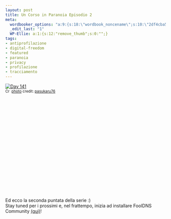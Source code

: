 ```yaml
--- 
layout: post
title: Un Corso in Paranoia Episodio 2
meta: 
  wordbooker_options: "a:9:{s:18:\"wordbook_noncename\";s:10:\"2df4cba564\";s:18:\"wordbook_page_post\";s:15:\"131388540210117\";s:18:\"wordbook_orandpage\";s:1:\"1\";s:23:\"wordbook_default_author\";s:1:\"1\";s:23:\"wordbook_extract_length\";s:3:\"256\";s:19:\"wordbook_actionlink\";s:3:\"300\";s:26:\"wordbooker_publish_default\";s:2:\"on\";s:18:\"wordbook_attribute\";s:7:\"%title%\";s:29:\"wordbooker_status_update_text\";s:35:\": New blog post :  %title% - %link%\";}"
  _edit_last: "1"
  WP-Ellie: a:1:{s:12:"remove_thumb";s:0:"";}
tags: 
- antiprofilazione
- digital-freedom
- featured
- paranoia
- privacy
- profilazione
- tracciamento
---
```

<a href="http://www.flickr.com/photos/38451115@N04/4223106724/" title="Day 141" target="_blank"><img src="http://farm3.static.flickr.com/2496/4223106724_41ac7bec1b.jpg" alt="Day 141" border="0" /></a>  
<small><a href="http://creativecommons.org/licenses/by/2.0/" title="Attribution License" target="_blank"><img src="http://www.lastknight.com/wp-content/plugins/photo-dropper/images/cc.png" alt="Creative Commons License" border="0" width="16" height="16" align="absmiddle" /></a> <a href="http://www.photodropper.com/photos/" target="_blank">photo</a> credit: <a href="http://www.flickr.com/photos/38451115@N04/4223106724/" title="pasukaru76" target="_blank">pasukaru76</a></small>


<object width="480" height="295"><param name="movie" value="http://www.youtube.com/v/mSgDnZ5lQEo&hl=en_US&fs=1&rel=0&hd=1"></param><param name="allowFullScreen" value="true"></param><param name="allowscriptaccess" value="always"></param><embed src="http://www.youtube.com/v/mSgDnZ5lQEo&hl=en_US&fs=1&rel=0&hd=1" type="application/x-shockwave-flash" allowscriptaccess="always" allowfullscreen="true" width="480" height="295"></embed></object>  
    
  
Ed ecco la seconda puntata della serie :)    
Stay tuned per i prossimi e, nel frattempo, inizia ad installare FoolDNS Community [(qui)](http://fooldns.com/c)!    
  
 
